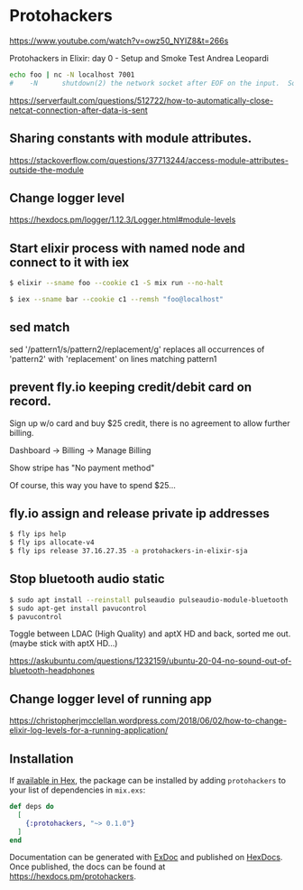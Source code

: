 # Protohackers

https://www.youtube.com/watch?v=owz50_NYIZ8&t=266s

Protohackers in Elixir: day 0 - Setup and Smoke Test
Andrea Leopardi


``` sh
echo foo | nc -N localhost 7001
#    -N      shutdown(2) the network socket after EOF on the input.  Some servers require this to finish their work.
```
https://serverfault.com/questions/512722/how-to-automatically-close-netcat-connection-after-data-is-sent

## Sharing constants with module attributes.

https://stackoverflow.com/questions/37713244/access-module-attributes-outside-the-module

## Change logger level
https://hexdocs.pm/logger/1.12.3/Logger.html#module-levels

## Start elixir process with named node and connect to it with iex

``` sh
$ elixir --sname foo --cookie c1 -S mix run --no-halt

$ iex --sname bar --cookie c1 --remsh "foo@localhost"
```

## sed match

sed '/pattern1/s/pattern2/replacement/g' replaces all occurrences of 'pattern2' with 'replacement' on lines matching pattern1

## prevent fly.io keeping credit/debit card on record.

Sign up w/o card and buy \$25 credit, there is no agreement to allow further billing.

Dashboard -> Billing -> Manage Billing 

Show stripe has "No payment method"


Of course, this way you have to spend \$25...

## fly.io assign and release private ip addresses

``` sh
$ fly ips help
$ fly ips allocate-v4
$ fly ips release 37.16.27.35 -a protohackers-in-elixir-sja
```


## Stop bluetooth audio static

``` sh
$ sudo apt install --reinstall pulseaudio pulseaudio-module-bluetooth
$ sudo apt-get install pavucontrol
$ pavucontrol
```
Toggle between LDAC (High Quality) and aptX HD and back, sorted me out.
(maybe stick with aptX HD...)

https://askubuntu.com/questions/1232159/ubuntu-20-04-no-sound-out-of-bluetooth-headphones

## Change logger level of running app
https://christopherjmcclellan.wordpress.com/2018/06/02/how-to-change-elixir-log-levels-for-a-running-application/


## Installation

If [available in Hex](https://hex.pm/docs/publish), the package can be installed
by adding `protohackers` to your list of dependencies in `mix.exs`:

```elixir
def deps do
  [
    {:protohackers, "~> 0.1.0"}
  ]
end
```

Documentation can be generated with [ExDoc](https://github.com/elixir-lang/ex_doc)
and published on [HexDocs](https://hexdocs.pm). Once published, the docs can
be found at <https://hexdocs.pm/protohackers>.

